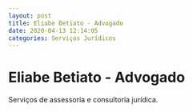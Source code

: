 ```yaml
---
layout: post
title: Eliabe Betiato - Advogado
date: 2020-04-13 12:14:05 
categories: Serviços Jurídicos
---
```


# Eliabe Betiato - Advogado

Serviços de assessoria e consultoria jurídica.
